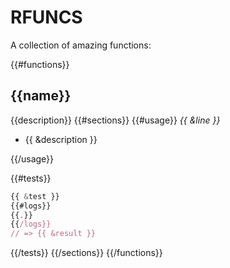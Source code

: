 # RFUNCS

A collection of amazing functions:

{{#functions}}
## {{name}}
{{description}}
{{#sections}}
{{#usage}}
*{{ &line }}*
 - {{ &description }}

{{/usage}}

{{#tests}}
```javascript
{{ &test }}
{{#logs}}
{{.}}
{{/logs}}
// => {{ &result }}
```

{{/tests}}
{{/sections}}
{{/functions}}